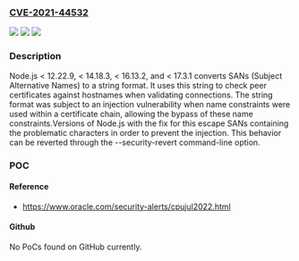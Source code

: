 ### [CVE-2021-44532](https://cve.mitre.org/cgi-bin/cvename.cgi?name=CVE-2021-44532)
![](https://img.shields.io/static/v1?label=Product&message=https%3A%2F%2Fgithub.com%2Fnodejs%2Fnode&color=blue)
![](https://img.shields.io/static/v1?label=Version&message=n%2Fa&color=blue)
![](https://img.shields.io/static/v1?label=Vulnerability&message=Improper%20Following%20of%20a%20Certificate's%20Chain%20of%20Trust%20(CWE-296)&color=brighgreen)

### Description

Node.js < 12.22.9, < 14.18.3, < 16.13.2, and < 17.3.1 converts SANs (Subject Alternative Names) to a string format. It uses this string to check peer certificates against hostnames when validating connections. The string format was subject to an injection vulnerability when name constraints were used within a certificate chain, allowing the bypass of these name constraints.Versions of Node.js with the fix for this escape SANs containing the problematic characters in order to prevent the injection. This behavior can be reverted through the --security-revert command-line option.

### POC

#### Reference
- https://www.oracle.com/security-alerts/cpujul2022.html

#### Github
No PoCs found on GitHub currently.

